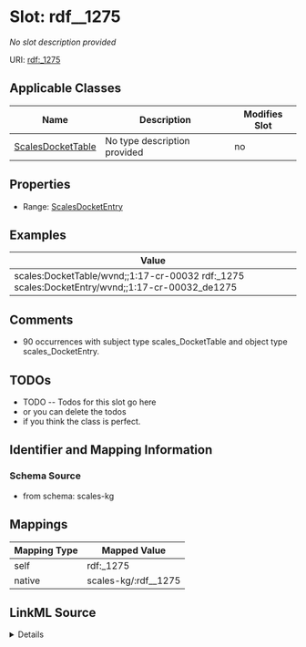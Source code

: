 

# Slot: rdf__1275


_No slot description provided_





URI: [rdf:_1275](http://www.w3.org/1999/02/22-rdf-syntax-ns#_1275)



<!-- no inheritance hierarchy -->





## Applicable Classes

| Name | Description | Modifies Slot |
| --- | --- | --- |
| [ScalesDocketTable](../classes/ScalesDocketTable.md) | No type description provided |  no  |







## Properties

* Range: [ScalesDocketEntry](../classes/ScalesDocketEntry.md)






## Examples

| Value |
| --- |
| scales:DocketTable/wvnd;;1:17-cr-00032 rdf:_1275 scales:DocketEntry/wvnd;;1:17-cr-00032_de1275 |

## Comments

* 90 occurrences with subject type scales_DocketTable and object type scales_DocketEntry.

## TODOs

* TODO -- Todos for this slot go here
* or you can delete the todos
* if you think the class is perfect.

## Identifier and Mapping Information







### Schema Source


* from schema: scales-kg




## Mappings

| Mapping Type | Mapped Value |
| ---  | ---  |
| self | rdf:_1275 |
| native | scales-kg/:rdf__1275 |




## LinkML Source

<details>
```yaml
name: rdf__1275
description: No slot description provided
todos:
- TODO -- Todos for this slot go here
- or you can delete the todos
- if you think the class is perfect.
comments:
- 90 occurrences with subject type scales_DocketTable and object type scales_DocketEntry.
examples:
- value: scales:DocketTable/wvnd;;1:17-cr-00032 rdf:_1275 scales:DocketEntry/wvnd;;1:17-cr-00032_de1275
from_schema: scales-kg
rank: 1000
slot_uri: rdf:_1275
alias: rdf__1275
domain_of:
- scales_DocketTable
range: scales_DocketEntry

```
</details>